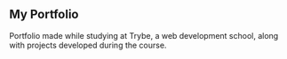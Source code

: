 ## My Portfolio

Portfolio made while studying at Trybe, a web development school, along with projects developed during the course.
